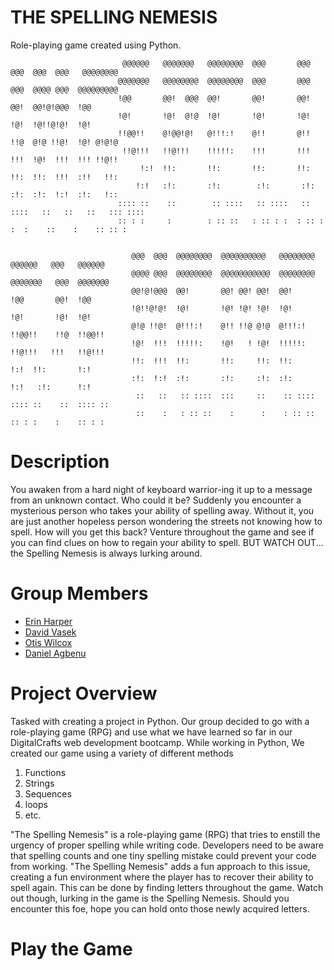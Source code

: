 # THE SPELLING NEMESIS
Role-playing game created using Python.


                             @@@@@@   @@@@@@@   @@@@@@@@  @@@       @@@       @@@  @@@  @@@   @@@@@@@@     
                            @@@@@@@   @@@@@@@@  @@@@@@@@  @@@       @@@       @@@  @@@@ @@@  @@@@@@@@@     
                            !@@       @@!  @@@  @@!       @@!       @@!       @@!  @@!@!@@@  !@@           
                            !@!       !@!  @!@  !@!       !@!       !@!       !@!  !@!!@!@!  !@!           
                            !!@@!!    @!@@!@!   @!!!:!    @!!       @!!       !!@  @!@ !!@!  !@! @!@!@     
                             !!@!!!   !!@!!!    !!!!!:    !!!       !!!       !!!  !@!  !!!  !!! !!@!!     
                                 !:!  !!:       !!:       !!:       !!:       !!:  !!:  !!!  :!!   !!:     
                                !:!   :!:       :!:        :!:       :!:      :!:  :!:  !:!  :!:   !::     
                            :::: ::    ::        :: ::::   :: ::::   :: ::::   ::   ::   ::   ::: ::::     
                            :: : :     :        : :: ::   : :: : :  : :: : :  :    ::    :    :: :: :      
                                                                               
                                                                               
                               @@@  @@@  @@@@@@@@  @@@@@@@@@@   @@@@@@@@   @@@@@@   @@@   @@@@@@           
                               @@@@ @@@  @@@@@@@@  @@@@@@@@@@@  @@@@@@@@  @@@@@@@   @@@  @@@@@@@           
                               @@!@!@@@  @@!       @@! @@! @@!  @@!       !@@       @@!  !@@               
                               !@!!@!@!  !@!       !@! !@! !@!  !@!       !@!       !@!  !@!               
                               @!@ !!@!  @!!!:!    @!! !!@ @!@  @!!!:!    !!@@!!    !!@  !!@@!!            
                               !@!  !!!  !!!!!:    !@!   ! !@!  !!!!!:     !!@!!!   !!!   !!@!!!           
                               !!:  !!!  !!:       !!:     !!:  !!:            !:!  !!:       !:!          
                               :!:  !:!  :!:       :!:     :!:  :!:           !:!   :!:      !:!           
                                ::   ::   :: ::::  :::     ::    :: ::::  :::: ::    ::  :::: ::           
                                ::    :   : :: ::    :      :    : :: ::   :: : :    :    :: : :

# Description
You awaken from a hard night of keyboard warrior-ing it up to a message from an unknown contact. Who could it be? Suddenly you encounter a mysterious person who takes your ability of spelling away. Without it, you are just another hopeless person wondering the streets not knowing how to spell. How will you get this back? Venture throughout the game and see if you can find clues on how to regain your ability to spell. BUT WATCH OUT... the Spelling Nemesis is always lurking around.

# Group Members
- <a href="https://github.com/emhhd7">Erin Harper</a>
- <a href="https://github.com/david-vasek">David Vasek</a>
- <a href="https://github.com/gtfotis">Otis Wilcox</a>
- <a href="https://github.com/Dannyagg">Daniel Agbenu</a>

# Project Overview
Tasked with creating a project in Python. Our group decided to go with a role-playing game (RPG) and use what we have learned so far in our DigitalCrafts web development bootcamp. While working in Python, We created our game using a variety of different methods
1. Functions
2. Strings
3. Sequences
4. loops
5. etc. 

"The Spelling Nemesis" is a role-playing game (RPG) that tries to enstill the urgency of proper spelling while writing code. Developers need to be aware that spelling counts and one tiny spelling mistake could prevent your code from working. "The Spelling Nemesis" adds a fun approach to this issue, creating a fun environment where the player has to recover their ability to spell again. This can be done by finding letters throughout the game. Watch out though, lurking in the game is the Spelling Nemesis. Should you encounter this foe, hope you can hold onto those newly acquired letters.


# Play the Game
